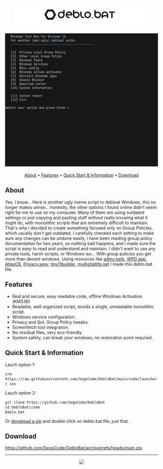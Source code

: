 <h1 align="center"><img src="https://github.com/SegoCode/DebloBat/blob/main/media/header.png"></h1>
<h3 align="center"><img  src="https://github.com/SegoCode/DebloBat/blob/main/media/demo-2.gif"></h3>

<p align="center">
  <a href="#about">About</a> •
  <a href="#features">Features</a> •
  <a href="#quick-start--information">Quick Start & Information</a> •
  <a href="#download">Download</a> 
</p>

## About

Yes, I know... Here is another ugly meme script to debloat Windows, this no longer makes sense... honestly, the other options I found online didn't seem right for me to use on my computer. Many of them are using outdated settings or just copying and pasting stuff without really knowing what it might do, with monolithic scripts that are extremely difficult to maintain. That's why I decided to create something focused only on Group Policies, which usually don't get outdated. I carefully checked each setting to make sure any changes can be undone easily, i have been reading group policy documentation for two years, so nothing bad happens, and i made sure the script is easy to read and understand and maintain. I didn't want to use any private tools, harsh scripts, or Windows iso... With group policies you get more than decent windows. Using resources like [admx.help](https://admx.help), [WPD app](https://wpd.app/), [AtlasOS](https://github.com/Atlas-OS/Atlas), [Privacy.sexy](https://privacy.sexy/), [tiny11builder](https://github.com/ntdevlabs/tiny11builder/), [mydigitallife.net](https://forums.mydigitallife.net/) I made this deblo.bat file.


## Features

- Real and secure, easy readable code, offline Windows Activation (KMS38)
- Readable, well organized script, avoids a single, unreadable monolithic script.
- Windows service configuration.
- Privacy and QoL Group Policy tweaks.
- Screenfetch tool integration.
- No residual files, very eco-friendly.
- System safety, can break your windows, no restoration point required.

## Quick Start & Information

Lauch option 1:
```shell
irm https://raw.githubusercontent.com/SegoCode/DebloBat/main/code/launcher.ps1 | iex
```
Lauch option 2:
```shell
git clone https://github.com/SegoCode/DebloBat
cd DebloBat\code
Deblo.bat
```
Or [donwload a zip](https://github.com/SegoCode/DebloBat/archive/refs/heads/main.zip) and double click on deblo.bat file, just that.

</details>

## Download

https://github.com/SegoCode/DebloBat/archive/refs/heads/main.zip

---
<p align="center"><a href="https://github.com/segocode/DebloBat/graphs/contributors">
  <img src="https://contrib.rocks/image?repo=segocode/DebloBat" />
</a></p>
